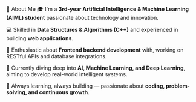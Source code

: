 💫 About Me
🎓 I'm a **3rd-year Artificial Intelligence & Machine Learning (AIML) student** passionate about technology and innovation.  

💻 Skilled in **Data Structures & Algorithms (C++)** and experienced in building **web applications**.  

🐍 Enthusiastic about **Frontend backend development** with, working on RESTful APIs and database integrations.  

🤖 Currently diving deep into **AI, Machine Learning, and Deep Learning**, aiming to develop real-world intelligent systems.  

🚀 Always learning, always building — passionate about **coding, problem-solving, and continuous growth**. 
